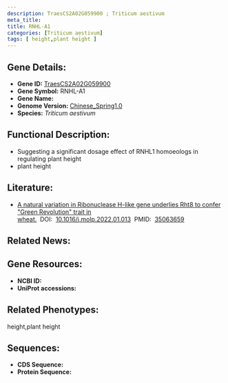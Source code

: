 ```yaml
---
description: TraesCS2A02G059900 ; Triticum aestivum
meta_title:
title: RNHL-A1
categories: [Triticum aestivum]
tags: [ height,plant height ]
---
```


## Gene Details:
- **Gene ID:**	[TraesCS2A02G059900]()
- **Gene Symbol:** RNHL-A1
- **Gene Name:** 
- **Genome Version:** [Chinese_Spring1.0]()
- **Species:** *Triticum aestivum*

## Functional Description:
   - Suggesting a significant dosage effect of RNHL1 homoeologs in regulating plant height
   - plant height

## Literature:
   - [A natural variation in Ribonuclease H-like gene underlies Rht8 to confer &quot;Green Revolution&quot; trait in wheat.]( https://www.sciencedirect.com/science/article/pii/S1674205222000132?via%3Dihub)&nbsp;&nbsp;DOI:&nbsp;&nbsp;[10.1016/j.molp.2022.01.013](https://www.sciencedirect.com/science/article/pii/S1674205222000132?via%3Dihub)&nbsp;&nbsp;PMID:&nbsp;&nbsp;[35063659](https://pubmed.ncbi.nlm.nih.gov/35063659/)

## Related News:

## Gene Resources:
- **NCBI ID:** [](https://www.ncbi.nlm.nih.gov/gene/?term=)
- **UniProt accessions:** [](https://www.uniprot.org/uniprotkb//entry)

## Related Phenotypes:
height,plant height

## Sequences:
- **CDS Sequence:**
- **Protein Sequence:**

